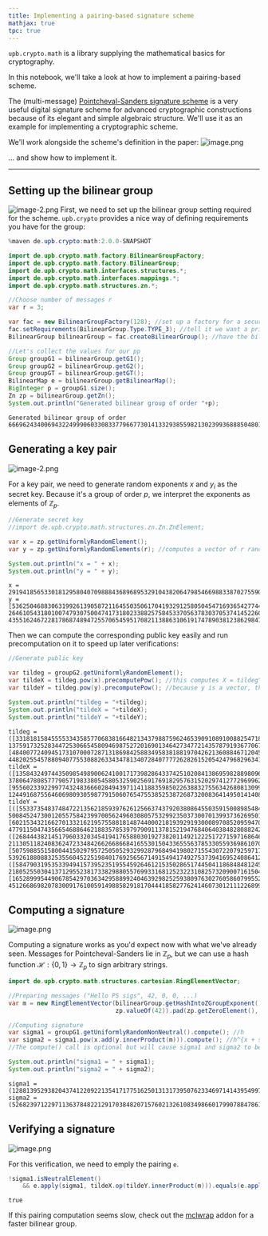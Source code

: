 ```yaml
---
title: Implementing a pairing-based signature scheme
mathjax: true
tpc: true
---
```


`upb.crypto.math` is a library supplying the mathematical basics for cryptography.

In this notebook, we'll take a look at how to implement a pairing-based scheme.

The (multi-message) [Pointcheval-Sanders signature scheme](https://eprint.iacr.org/2015/525) is a very useful digital signature scheme for advanced cryptographic constructions because of its elegant and simple algebraic structure. We'll use it as an example for implementing a cryptographic scheme.

We'll work alongside the scheme's definition in the paper:
![image.png](attachment:image.png)

... and show how to implement it. 

<hr>

## Setting up the bilinear group

![image-2.png](attachment:image-2.png)
First, we need to set up the bilinear group setting required for the scheme. `upb.crypto` provides a nice way of defining requirements you have for the group:


```Java
%maven de.upb.crypto:math:2.0.0-SNAPSHOT
```


```Java
import de.upb.crypto.math.factory.BilinearGroupFactory;
import de.upb.crypto.math.factory.BilinearGroup;
import de.upb.crypto.math.interfaces.structures.*;
import de.upb.crypto.math.interfaces.mappings.*;
import de.upb.crypto.math.structures.zn.*;

//Choose number of messages r
var r = 3;

var fac = new BilinearGroupFactory(128); //set up a factory for a security parameter 128 curve
fac.setRequirements(BilinearGroup.Type.TYPE_3); //tell it we want a prime-order type 3 setting
BilinearGroup bilinearGroup = fac.createBilinearGroup(); //have the bilinear group generated

//Let's collect the values for our pp
Group groupG1 = bilinearGroup.getG1();
Group groupG2 = bilinearGroup.getG2();
Group groupGT = bilinearGroup.getGT();
BilinearMap e = bilinearGroup.getBilinearMap();
BigInteger p = groupG1.size();
Zn zp = bilinearGroup.getZn();
System.out.println("Generated bilinear group of order "+p);
```

    Generated bilinear group of order 66696243400694322499906033083377966773014133293855982130239936888504801018589797


## Generating a key pair

![image-2.png](attachment:image-2.png)

For a key pair, we need to generate random exponents $x$ and $y_i$ as the secret key. Because it's a group of order $p$, we interpret the exponents as elements of $\mathbb{Z}_p$. 


```Java
//Generate secret key
//import de.upb.crypto.math.structures.zn.Zn.ZnElement;

var x = zp.getUniformlyRandomElement();
var y = zp.getUniformlyRandomElements(r); //computes a vector of r random numbers y_0, ..., y_(r-1)

System.out.println("x = " + x);
System.out.println("y = " + y);
```

    x = 29194185653301812958040709888436896895329104382064798546698833870275590673965350
    y = [53625046883063199261390587211645503506170419329125805045471693654277445529005099, 26461054318010074793075004741731802338825758453370563783037053741452260718536308, 4355162467228178687489472557065459517082113886310619174789038123862984715146084]


Then we can compute the corresponding public key easily and run precomputation on it to speed up later verifications:


```Java
//Generate public key

var tildeg = groupG2.getUniformlyRandomElement();
var tildeX = tildeg.pow(x).precomputePow(); //this computes X = tildeg^x as above and runs precomputations to speed up later pow() calls on tildeX
var tildeY = tildeg.pow(y).precomputePow(); //because y is a vector, this yields a vector of values tildeg.pow(y_0), tildeg.pow(y_1), ...
```


```Java
System.out.println("tildeg = "+tildeg);
System.out.println("tildeX = "+tildeX);
System.out.println("tildeY = "+tildeY);
```

    tildeg = ([33181815845555334358577068381664821343798875962465390910891008825471831131230775, 13759173252834472530665458094698752720169013464273477214357879193677067897449538],[48400772409451731070007287131869842588349583818819704262136088467120452819539790, 44820255457880940775530882633434781340728407777262826152054247968296341908849032])
    tildeX = ([13584324974435098549890062410017173982864337425102084138695982889809632998987227, 37806478085777905719833805458053259025691769182957631520297412772969962894315987],[9556023392299774324836660284943971141188359850226388327556342680813099235169562, 12449168755646069809305987791506076547553852538726873200836414950141408402510708])
    tildeY = [([55337354837484722135621859397626125663743792038086455035915008985484015380522545, 50084524730012055758423997005624960308057532992350373007013993736269501011244075],[6021534321662701332162195755881814874400021819392919300089708520959470560281539, 47791150474356654688646218835785397979091137815219476840640384828088242493694229]), ([26844438214517960332034541941765880301927382011492122251727159716864605853348952, 21130511824083624723348426626686684165530150433655563785330559369861070369165285],[50759885515800441502979572505052932992879684941980271554307220792597178636225556, 53926188088325355604522519840176925656714915494174927537394169524086412586147074]), ([58479031953533949415739523519554592646121535028651744504118684848124535149066759, 21805255030413712955238173382988055769933168125232231082573209007161504496688644],[16528999544906785429703634295889924046392982525938097630276058607995523619567788, 45126686982078300917610059149885829181704441858277624146073012111226899571457054])]





## Computing a signature

![image.png](attachment:image.png)

Computing a signature works as you'd expect now with what we've already seen. Messages for Pointcheval-Sanders lie in $\mathbb{Z}_p$, but we can use a hash function $\mathcal{H}:\{0,1\}\rightarrow \mathbb{Z}_p$ to sign arbitrary strings.


```Java
import de.upb.crypto.math.structures.cartesian.RingElementVector;

//Preparing messages ("Hello PS sigs", 42, 0, 0, ...)
var m = new RingElementVector(bilinearGroup.getHashIntoZGroupExponent().hashIntoStructure("Hello PS sigs"), 
                              zp.valueOf(42)).pad(zp.getZeroElement(), r);

//Computing signature
var sigma1 = groupG1.getUniformlyRandomNonNeutral().compute(); //h
var sigma2 = sigma1.pow(x.add(y.innerProduct(m))).compute(); //h^{x + sum(y_i*m_i)}
//The compute() call is optional but will cause sigma1 and sigma2 to be computed concurrently in the background.
```


```Java
System.out.println("sigma1 = " + sigma1);
System.out.println("sigma2 = " + sigma2);
```

    sigma1 = (12881395293820437412209221354171775162501313173950762334697141439549977730221868,43275778414801488770710658570270478043470714315195944264453702745904095124331885)
    sigma2 = (52682397122971136378482212917038482071576021326108349866017990788478610130228920,42718363354394888611417510515057317933591529131017082195256278823082542109388199)


## Verifying a signature

![image.png](attachment:image.png)

For this verification, we need to emply the pairing `e`.


```Java
!sigma1.isNeutralElement() 
    && e.apply(sigma1, tildeX.op(tildeY.innerProduct(m))).equals(e.apply(sigma2, tildeg))
```




    true



If this pairing computation seems slow, check out the [mclwrap](https://github.com/upbcuk/upb.crypto.mclwrap) addon for a faster bilinear group.
